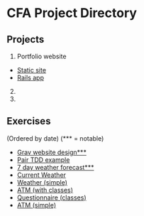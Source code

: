 # CFA Project Directory


## Projects

1. Portfolio website
  * [Static site](http://binnyk.github.io)
  * [Rails app](http://binnyk.herokuapp.com)

2. 

3. 


## Exercises 
(Ordered by date)
(*** = notable)

* [Grav website design***](https://github.com/BinnyK/cfa-ex-grav_design)
* [Pair TDD example](https://github.com/BinnyK/cfa-ex-pair-tdd)
* [7 day weather forecast***](https://github.com/BinnyK/cfa-ex-weather-forecast)
* [Current Weather](https://github.com/BinnyK/cfa-ex-current-temp)
* [Weather (simple)](https://github.com/BinnyK/cfa-ex-temperature)
* [ATM (with classes)](https://github.com/BinnyK/cfa-ex-atm-v2)
* [Questionnaire (classes)](https://github.com/BinnyK/cfa-ex-questionnaire)
* [ATM (simple)](https://github.com/BinnyK/cfa-ex-atm)


